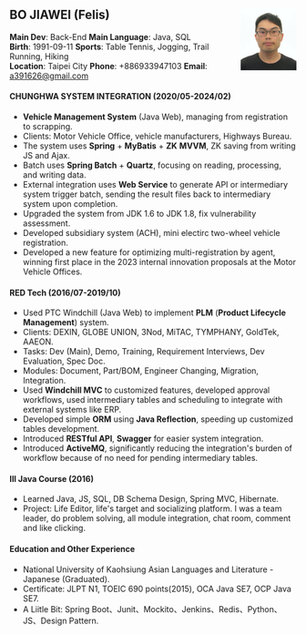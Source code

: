 ## BO JIAWEI (Felis)<img src="src\image\headshot.jpg" alt="headshot" style="height:110px;float:right;"/>
**Main Dev**: Back-End    **Main Language**: Java, SQL  
**Birth**: 1991-09-11    **Sports**: Table Tennis, Jogging, Trail Running, Hiking  
**Location**: Taipei City    **Phone**: +886933947103   **Email**: a391626@gmail.com  

#### CHUNGHWA SYSTEM INTEGRATION (2020/05-2024/02)
* **Vehicle Management System** (Java Web), managing from registration to scrapping.
* Clients: Motor Vehicle Office, vehicle manufacturers, Highways Bureau.
* The system uses **Spring** + **MyBatis** + **ZK** **MVVM**, ZK saving from writing JS and Ajax.
* Batch uses **Spring Batch** + **Quartz**, focusing on reading, processing, and writing data.
* External integration uses **Web Service** to generate API or intermediary system trigger batch, sending the result files back to intermediary system upon completion.
* Upgraded the system from JDK 1.6 to JDK 1.8, fix vulnerability assessment.
* Developed subsidiary system (ACH), mini electirc two-wheel vehicle registration.
* Developed a new feature for optimizing multi-registration by agent, winning first place in the 2023 internal innovation proposals at the Motor Vehicle Offices.

#### RED Tech (2016/07-2019/10)
* Used PTC Windchill (Java Web) to implement **PLM** (**Product Lifecycle Management**) system.
* Clients: DEXIN, GLOBE UNION, 3Nod, MiTAC, TYMPHANY, GoldTek, AAEON.
* Tasks: Dev (Main), Demo, Training, Requirement Interviews, Dev Evaluation, Spec Doc.
* Modules: Document, Part/BOM, Engineer Changing, Migration, Integration.
* Used **Windchill MVC** to customized features, developed approval workflows, used intermediary tables and scheduling to integrate with external systems like ERP.
* Developed simple **ORM** using **Java Reflection**, speeding up customized tables development.
* Introduced **RESTful API**, **Swagger** for easier system integration.
* Introduced **ActiveMQ**, significantly reducing the integration's burden of workflow because of no need for pending intermediary tables.

#### III Java Course (2016)
* Learned Java, JS, SQL, DB Schema Design, Spring MVC, Hibernate.
* Project: Life Editor, life's target and socializing platform. I was a team leader, do problem solving, all module integration, chat room, comment and like clicking.

#### Education and Other Experience
* National University of Kaohsiung Asian Languages and Literature - Japanese (Graduated).
* Certificate: JLPT N1, TOEIC 690 points(2015), OCA Java SE7, OCP Java SE7.
* A Liitle Bit: Spring Boot、Junit、Mockito、Jenkins、Redis、Python、JS、Design Pattern.
